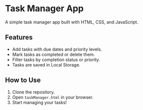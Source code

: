 # Task Manager App

A simple task manager app built with HTML, CSS, and JavaScript.

## Features

- Add tasks with due dates and priority levels.
- Mark tasks as completed or delete them.
- Filter tasks by completion status or priority.
- Tasks are saved in Local Storage.

## How to Use

1. Clone the repository.
2. Open `taskManager.html` in your browser.
3. Start managing your tasks!
